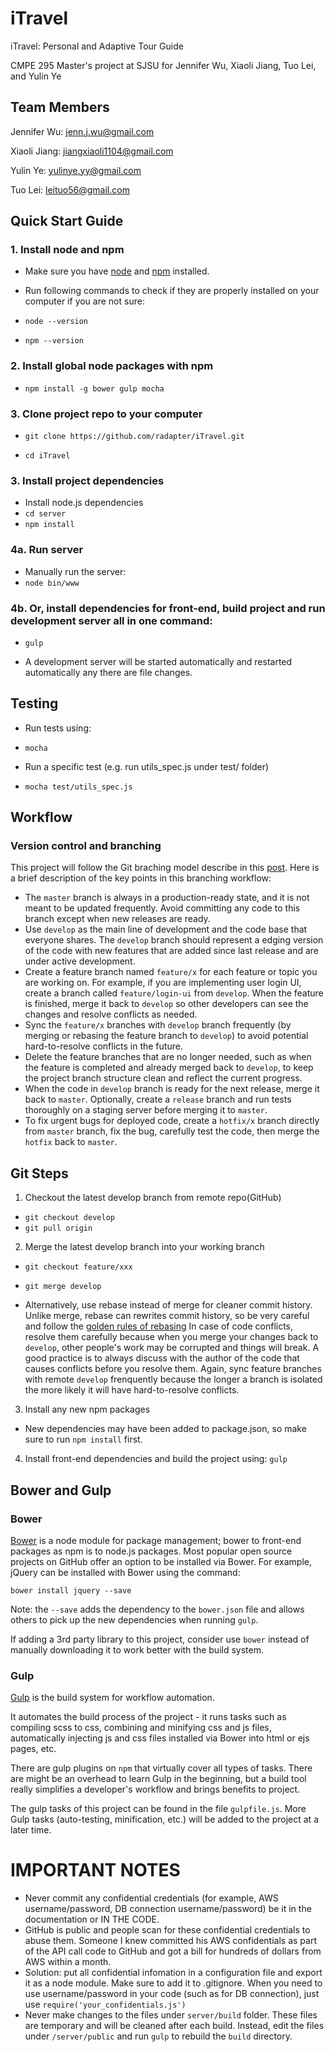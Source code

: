 # iTravel
iTravel: Personal and Adaptive Tour Guide

CMPE 295 Master's project at SJSU for Jennifer Wu, Xiaoli Jiang, Tuo Lei, and Yulin Ye

## Team Members
Jennifer Wu: jenn.j.wu@gmail.com

Xiaoli Jiang: jiangxiaoli1104@gmail.com

Yulin Ye: yulinye.yy@gmail.com

Tuo Lei: leituo56@gmail.com

## Quick Start Guide

### 1. Install node and npm
- Make sure you have [node](https://nodejs.org/) and [npm](https://github.com/npm/npm) installed. 
- Run following commands to check if they are properly installed on your computer if you are not sure:

 - ```node --version```
 - ```npm --version```

### 2. Install global node packages with npm
- ```npm install -g bower gulp mocha```

### 3. Clone project repo to your computer
- ```git clone https://github.com/radapter/iTravel.git```

- ```cd iTravel```

### 3. Install project dependencies

- Install node.js dependencies
 - ```cd server```
 - ```npm install```


### 4a. Run server
- Manually run the server:
 - `node bin/www`

### 4b. Or, install dependencies for front-end, build project and run development server all in one command:
- `gulp`

 - A development server will be started automatically and restarted automatically any there are file changes.


## Testing
- Run tests using:
 - `mocha`

- Run a specific test (e.g. run utils_spec.js under test/ folder)
 - `mocha test/utils_spec.js`

## Workflow
### Version control and branching
This project will follow the Git braching model describe in this [post](http://nvie.com/posts/a-successful-git-branching-model/). Here is a brief description of the key points in this branching workflow:

- The `master` branch is always in a production-ready state, and it is not meant to be updated frequently. Avoid committing any code to this branch except when new releases are ready.
- Use `develop` as the main line of development and the code base that everyone shares. The `develop` branch should represent a edging version of the code with new features that are added since last release and are under active development.
- Create a feature branch named `feature/x` for each feature or topic you are working on. For example, if you are implementing user login UI, create a branch called `feature/login-ui` from `develop`. When the feature is finished, merge it back to `develop` so other developers can see the changes and resolve conflicts as needed.
- Sync the `feature/x` branches with `develop` branch frequently (by merging or rebasing the feature branch to `develop`) to avoid potential hard-to-resolve conflicts in the future.
- Delete the feature branches that are no longer needed, such as when the feature is completed and already merged back to `develop`, to keep the project branch structure clean and reflect the current progress.
- When the code in `develop` branch is ready for the next release, merge it back to `master`. Optionally, create a `release` branch and run tests thoroughly on a staging server before merging it to `master`.
- To fix urgent bugs for deployed code, create a `hotfix/x` branch directly from `master` branch, fix the bug, carefully test the code, then merge the `hotfix` back to `master`.

## Git Steps
1. Checkout the latest develop branch from remote repo(GitHub)
 - ```git checkout develop```
 - ```git pull origin```

2. Merge the latest develop branch into your working branch
 - ```git checkout feature/xxx```
 - ```git merge develop```

 - Alternatively, use rebase instead of merge for cleaner commit history. Unlike merge, rebase can rewrites commit history, so be very careful and follow the [golden rules of rebasing](https://www.atlassian.com/git/tutorials/merging-vs-rebasing/workflow-walkthrough)
In case of code conflicts, resolve them carefully because when you merge your changes back to `develop`, other people's work may be corrupted and things will break. A good practice is to always discuss with the author of the code that causes conflicts before you resolve them. Again, sync feature branches with remote `develop` frenquently because the longer a branch is isolated the more likely it will have hard-to-resolve conflicts.


3. Install any new npm packages
 - New dependencies may have been added to package.json, so make sure to run
`npm install` first.

4. Install front-end dependencies and build the project using: ```gulp```

## Bower and Gulp
### Bower
[Bower](http://bower.io/) is a node module for package management; bower to front-end packages as npm is to node.js packages. Most popular open source projects on GitHub offer an option to be installed via Bower. For example, jQuery can be installed with Bower using the command:

```bower install jquery --save```

Note: the `--save` adds the dependency to the `bower.json` file and allows others to pick up the new dependencies when running `gulp`.

If adding a 3rd party library to this project, consider use `bower` instead of manually downloading it to work better with the build system.

### Gulp
[Gulp](http://gulpjs.com/) is the build system for workflow automation.

It automates the build process of the project - it runs tasks such as compiling scss to css, combining and minifying css and js files, automatically injecting js and css files installed via Bower into html or ejs pages, etc. 

There are gulp plugins on `npm` that virtually cover all types of tasks. There are might be an overhead to learn Gulp in the beginning, but a build tool really simplifies a developer's workflow and brings benefits to project.

The gulp tasks of this project can be found in the file `gulpfile.js`. More Gulp tasks (auto-testing, minification, etc.) will be added to the project at a later time.


# IMPORTANT NOTES
- Never commit any confidential credentials (for example, AWS username/password, DB connection username/password) be it in the documentation or IN THE CODE. 
- GitHub is public and people scan for these confidential credentials to abuse them. Someone I knew committed his AWS confidentials as part of the API call code to GitHub and got a bill for hundreds of dollars from AWS within a month. 
- Solution: put all confidential infomation in a configuration file and export it as a node module. Make sure to add it to .gitignore. When you need to use username/password in your code (such as for DB connection), just use `require('your_confidentials.js')`
- Never make changes to the files under `server/build` folder. These files are temporary and will be cleaned after each build. Instead, edit the files under `/server/public` and run `gulp` to rebuild the `build` directory.
